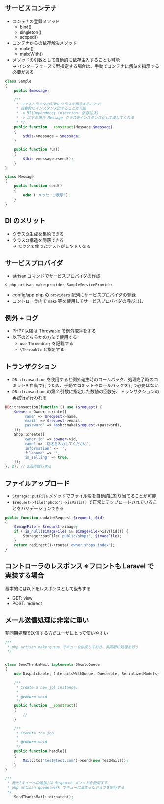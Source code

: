 ## サービスコンテナ

- コンテナの登録メソッド
  - bind()
  - singleton()
  - scoped()
- コンテナからの依存解決メソッド
  - make()
  - makeWith()
- メソッドの引数として自動的に依存注入することも可能  
  -> インターフェースで型指定する場合は、手動でコンテナに解決を指示する必要がある

```php
class Sample
{
    public $message;

    /**
     * コンストラクタの引数にクラスを指定することで
     * 自動的にインスタンス化することが可能
     * -> DI(Dependency injection: 依存注入)
     * -> 以下の場合 Message クラスをインスタンス化して渡してくれる
     * */
    public function __construct(Message $message)
    {
        $this->message = $message;
    }

    public function run()
    {
        $this->message->send();
    }
}

class Message
{
    public function send()
    {
        echo ('メッセージ表示');
    }
}
```

## DI のメリット

- クラスの生成を集約できる
- クラスの構造を隠蔽できる  
  -> モックを使ったテストがしやすくなる

## サービスプロバイダ

- atrisan コマンドでサービスプロバイダの作成

```
$ php artisan make:provider SampleServiceProvider
```

- config/app.php の `providers` 配列にサービスプロバイダの登録
- コントローラ内で `make` 等を使用してサービスプロバイダの呼び出し

## 例外 + ログ

- PHP7 以降は Throwable で例外取得をする
- 以下のどちらかの方法で使用する
  - `use Throwable;` を記載する
  - `\Throwable` と指定する

## トランザクション

- `DB::transaction` を使用すると例外発生時のロールバック、処理完了時のコミットを自動で行うため、手動でコミットやロールバックを行う必要はない
- `DB::transaction` の第 2 引数に指定した数値の回数分、トランザクションの再試行が行われる

```php
DB::transaction(function () use ($request) {
    $owner = Owner::create([
        'name' => $request->name,
        'email' => $request->email,
        'password' => Hash::make($request->password),
    ]);
    Shop::create([
        'owner_id' => $owner->id,
        'name' => '店名を入力してください',
        'information' => '',
        'filename' => '',
        'is_selling' => true,
    ]);
}, 2); // 2回再試行する
```

## ファイルアップロード

- `Storage::putFile` メソッドでファイル名を自動的に割り当てることが可能
- `$request->file('photo')->isValid()` で正常にアップロードされていることをバリデーションできる

```php
public function update(Request $request, $id)
{
    $imageFile = $request->image;
    if (!is_null($imageFile) && $imageFile->isValid()) {
        Storage::putFile('public/shops', $imageFile);
    }
    return redirect()->route('owner.shops.index');
}
```

## コントローラのレスポンス ※フロントも Laravel で実装する場合

基本的には以下をレスポンスとして返却する

- GET: view
- POST: redirect

## メール送信処理は非常に重い

非同期処理で送信する方がユーザにとって使いやすい

```php
/**
 * php artisan make:queue でキューを作成しておき、非同期に処理を行う
 */


class SendThanksMail implements ShouldQueue
{
    use Dispatchable, InteractsWithQueue, Queueable, SerializesModels;

    /**
     * Create a new job instance.
     *
     * @return void
     */
    public function __construct()
    {
        //
    }

    /**
     * Execute the job.
     *
     * @return void
     */
    public function handle()
    {
        Mail::to('test@test.com')->send(new TestMail());
    }
}
```

```php
/**
 * 発火(キューへの追加)は dispatch メソッドを使用する
 * php artisan queue:work でキューに溜まったジョブを実行する
 */
    SendThanksMail::dispatch();
```
